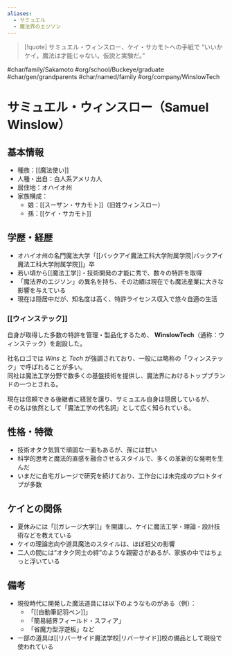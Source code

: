 ```yaml
---
aliases:
  - サミュエル
  - 魔法界のエジソン
---
```

>[!quote] サミュエル・ウィンスロー、ケイ・サカモトへの手紙で
“いいかケイ。魔法は才能じゃない。仮説と実験だ。”  

#char/family/Sakamoto  #org/school/Buckeye/graduate #char/gen/grandparents #char/named/family #org/company/WinslowTech 
# サミュエル・ウィンスロー（Samuel Winslow）

## 基本情報
- 種族：[[魔法使い]]
- 人種・出自：白人系アメリカ人
- 居住地：オハイオ州
- 家族構成：
    - 娘：[[スーザン・サカモト]]（旧姓ウィンスロー）
    - 孫：[[ケイ・サカモト]]

## 学歴・経歴
- オハイオ州の名門魔法大学「[[バックアイ魔法工科大学附属学院|バックアイ魔法工科大学附属学院]]」卒
- 若い頃から[[魔法工学]]・技術開発の才能に秀で、数々の特許を取得
- 「魔法界のエジソン」の異名を持ち、その功績は現在でも魔法産業に大きな影響を与えている
- 現在は隠居中だが、知名度は高く、特許ライセンス収入で悠々自適の生活
### [[ウィンステック]]
自身が取得した多数の特許を管理・製品化するため、  **WinslowTech**（通称：ウィンステック）を創設した。  

社名ロゴでは *Wins* と *Tech* が強調されており、一般には略称の「ウィンステック」で呼ばれることが多い。  
同社は魔法工学分野で数多くの基盤技術を提供し、魔法界におけるトップブランドの一つとされる。  

現在は信頼できる後継者に経営を譲り、サミュエル自身は隠居しているが、  
その名は依然として「魔法工学の代名詞」として広く知られている。  


## 性格・特徴
- 技術オタク気質で頑固な一面もあるが、孫には甘い
- 科学的思考と魔法的直感を融合させるスタイルで、多くの革新的な発明を生んだ
- いまだに自宅ガレージで研究を続けており、工作台には未完成のプロトタイプが多数

## ケイとの関係
- 夏休みには「[[ガレージ大学]]」を開講し、ケイに魔法工学・理論・設計技術などを教えている
- ケイの理論志向や道具魔法のスタイルは、ほぼ祖父の影響
- 二人の間には“オタク同士の絆”のような親密さがあるが、家族の中ではちょっと浮いている

## 備考
- 現役時代に開発した魔法道具には以下のようなものがある（例）：
    - 「[[自動筆記羽ペン]]」
    - 「簡易結界フィールド・スフィア」
    - 「省魔力型浮遊板」など
- 一部の道具は[[リバーサイド魔法学校|リバーサイド]]校の備品として現役で使われている
